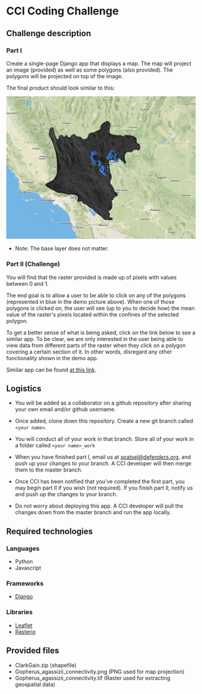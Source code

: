 # CCI Coding Challenge

## Challenge description
### Part I
Create a single-page Django app that displays a map. The map will project an image (provided) as well as some polygons (also provided). The polygons will be projected on top of the image.

The final product should look similar to this:

<p align="center">
<img width="700px" src="assets/challenge-demo1.PNG">
</p>

* Note: The base layer does not matter. 

### Part II (Challenge)

You will find that the raster provided is made up of pixels with values between 0 and 1. 

The end goal is to allow a user to be able to click on any of the polygons (represented in blue in the demo picture above). When one of those polygons is clicked on, the user will see (up to you to decide how) the mean value of the raster's pixels located within the confines of the selected polygon. 

To get a better sense of what is being asked, click on the link below to see a similar app. To be clear, we are only interested in the user being able to view data from different parts of the raster when they click on a polygon covering a certain section of it. In other words, disregard any other functionality shown in the demo app. 

Similar app can be found [at this link](https://defendersofwildlifegis.users.earthengine.app/view/tortoisevalues).

## Logistics
* You will be added as a collaborator on a github repository after sharing your own email and/or github username.

* Once added, clone down this repository. Create a new git branch called `<your name>`.

* You will conduct all of your work in that branch. Store all of your work in a folder called `<your name>_work`

* When you have finished part I, email us at spatsel@defenders.org, and push up your changes to your branch. A CCI developer will then merge them to the master branch. 

* Once CCI has been notified that you've completed the first part, you may begin part II if you wish (not required). If you finish part II, notify us and push up the changes to your branch.

* Do not worry about deploying this app. A CCI developer will pull the changes down from the master branch and run the app locally.

## Required technologies  

### Languages
- Python 
- Javascript

### Frameworks
- [Django](https://www.djangoproject.com/)

### Libraries
- [Leaflet](https://leafletjs.com/reference-1.6.0.html)
- [Rasterio](https://rasterio.readthedocs.io/en/latest/) 

## Provided files
- ClarkGain.zip (shapefile)
- Gopherus_agassizii_connectivity.png (PNG used for map projection)
- Gopherus_agassizii_connectivity.tif (Raster used for extracting geospatial data)